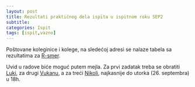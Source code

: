 ```yaml
---
layout: post
title: Rezultati praktičnog dela ispita u ispitnom roku SEP2
subtitle: 
categories: Ispit
tags: [ispit,vazno]
---
```


Poštovane koleginice i kolege, na sledećoj adresi se nalaze tabela sa rezultatima za [R-smer](https://drive.google.com/file/d/1OP-Op1O2ihx1VBuqXRbAgarv0lEOT2If/view?usp=drive_link "Rezultati SEP2, R-smer").


Uvid u radove biće moguć putem mejla.
Za prvi zadatak treba se obratiti [Luki](mailto:luka.jovicic@matf.bg.ac.rs), za drugi [Vukanu](mailto:vukan.antic@matf.bg.ac.rs), a za treći [Nikoli](mailto:nikola.katic@matf.bg.ac.rs), najkasnije do utorka (26. septembra) u 18h.
